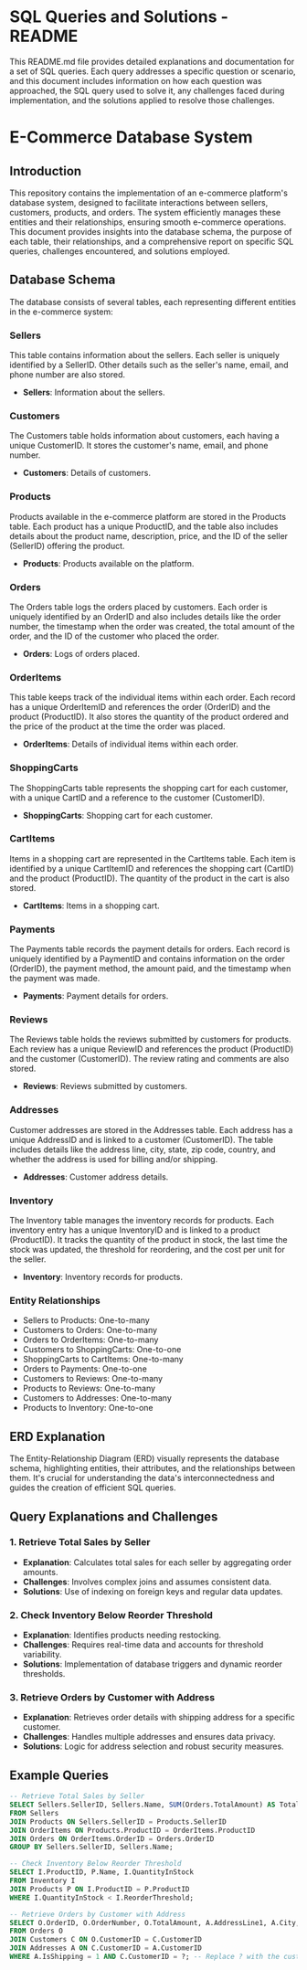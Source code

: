 # SQL Queries and Solutions - README

This README.md file provides detailed explanations and documentation for a set of SQL queries. Each query addresses a specific question or scenario, and this document includes information on how each question was approached, the SQL query used to solve it, any challenges faced during implementation, and the solutions applied to resolve those challenges.

# E-Commerce Database System

## Introduction
This repository contains the implementation of an e-commerce platform's database system, designed to facilitate interactions between sellers, customers, products, and orders. The system efficiently manages these entities and their relationships, ensuring smooth e-commerce operations. This document provides insights into the database schema, the purpose of each table, their relationships, and a comprehensive report on specific SQL queries, challenges encountered, and solutions employed.

## Database Schema
The database consists of several tables, each representing different entities in the e-commerce system:


### Sellers
This table contains information about the sellers. Each seller is uniquely identified by a SellerID. Other details such as the seller's name, email, and phone number are also stored.
- **Sellers**: Information about the sellers.

### Customers
The Customers table holds information about customers, each having a unique CustomerID. It stores the customer's name, email, and phone number.
- **Customers**: Details of customers.

### Products
Products available in the e-commerce platform are stored in the Products table. Each product has a unique ProductID, and the table also includes details about the product name, description, price, and the ID of the seller (SellerID) offering the product.
- **Products**: Products available on the platform.

### Orders
The Orders table logs the orders placed by customers. Each order is uniquely identified by an OrderID and also includes details like the order number, the timestamp when the order was created, the total amount of the order, and the ID of the customer who placed the order.
- **Orders**: Logs of orders placed.

### OrderItems
This table keeps track of the individual items within each order. Each record has a unique OrderItemID and references the order (OrderID) and the product (ProductID). It also stores the quantity of the product ordered and the price of the product at the time the order was placed.
- **OrderItems**: Details of individual items within each order.

### ShoppingCarts
The ShoppingCarts table represents the shopping cart for each customer, with a unique CartID and a reference to the customer (CustomerID).
- **ShoppingCarts**: Shopping cart for each customer.

### CartItems
Items in a shopping cart are represented in the CartItems table. Each item is identified by a unique CartItemID and references the shopping cart (CartID) and the product (ProductID). The quantity of the product in the cart is also stored.
- **CartItems**: Items in a shopping cart.

### Payments
The Payments table records the payment details for orders. Each record is uniquely identified by a PaymentID and contains information on the order (OrderID), the payment method, the amount paid, and the timestamp when the payment was made.
- **Payments**: Payment details for orders.

### Reviews
The Reviews table holds the reviews submitted by customers for products. Each review has a unique ReviewID and references the product (ProductID) and the customer (CustomerID). The review rating and comments are also stored.
- **Reviews**: Reviews submitted by customers.

### Addresses
Customer addresses are stored in the Addresses table. Each address has a unique AddressID and is linked to a customer (CustomerID). The table includes details like the address line, city, state, zip code, country, and whether the address is used for billing and/or shipping.
- **Addresses**: Customer address details.

### Inventory
The Inventory table manages the inventory records for products. Each inventory entry has a unique InventoryID and is linked to a product (ProductID). It tracks the quantity of the product in stock, the last time the stock was updated, the threshold for reordering, and the cost per unit for the seller.
- **Inventory**: Inventory records for products.


### Entity Relationships
- Sellers to Products: One-to-many
- Customers to Orders: One-to-many
- Orders to OrderItems: One-to-many
- Customers to ShoppingCarts: One-to-one
- ShoppingCarts to CartItems: One-to-many
- Orders to Payments: One-to-one
- Customers to Reviews: One-to-many
- Products to Reviews: One-to-many
- Customers to Addresses: One-to-many
- Products to Inventory: One-to-one

## ERD Explanation
The Entity-Relationship Diagram (ERD) visually represents the database schema, highlighting entities, their attributes, and the relationships between them. It's crucial for understanding the data's interconnectedness and guides the creation of efficient SQL queries.

## Query Explanations and Challenges
### 1. Retrieve Total Sales by Seller
- **Explanation**: Calculates total sales for each seller by aggregating order amounts.
- **Challenges**: Involves complex joins and assumes consistent data.
- **Solutions**: Use of indexing on foreign keys and regular data updates.

### 2. Check Inventory Below Reorder Threshold
- **Explanation**: Identifies products needing restocking.
- **Challenges**: Requires real-time data and accounts for threshold variability.
- **Solutions**: Implementation of database triggers and dynamic reorder thresholds.

### 3. Retrieve Orders by Customer with Address
- **Explanation**: Retrieves order details with shipping address for a specific customer.
- **Challenges**: Handles multiple addresses and ensures data privacy.
- **Solutions**: Logic for address selection and robust security measures.

## Example Queries
```sql
-- Retrieve Total Sales by Seller
SELECT Sellers.SellerID, Sellers.Name, SUM(Orders.TotalAmount) AS TotalSales
FROM Sellers
JOIN Products ON Sellers.SellerID = Products.SellerID
JOIN OrderItems ON Products.ProductID = OrderItems.ProductID
JOIN Orders ON OrderItems.OrderID = Orders.OrderID
GROUP BY Sellers.SellerID, Sellers.Name;

-- Check Inventory Below Reorder Threshold
SELECT I.ProductID, P.Name, I.QuantityInStock
FROM Inventory I
JOIN Products P ON I.ProductID = P.ProductID
WHERE I.QuantityInStock < I.ReorderThreshold;

-- Retrieve Orders by Customer with Address
SELECT O.OrderID, O.OrderNumber, O.TotalAmount, A.AddressLine1, A.City, A.State, A.ZipCode
FROM Orders O
JOIN Customers C ON O.CustomerID = C.CustomerID
JOIN Addresses A ON C.CustomerID = A.CustomerID
WHERE A.IsShipping = 1 AND C.CustomerID = ?; -- Replace ? with the customer's ID


